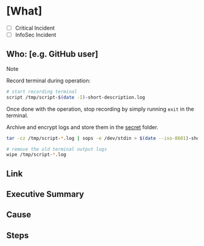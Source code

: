 # [What] <!-- short title, e.g., added a Node, monthly maintenance -->

<!-- Check box for incident type if applicable -->

- [ ] Critical Incident
- [ ] InfoSec Incident

## Who: [e.g. GitHub user]

> [!NOTE]
> Record terminal during operation:
>
> ```bash
> # start recording terminal
> script /tmp/script-$(date -I)-short-description.log
> ```
>
> Once done with the operation, stop recording by simply running `exit` in the terminal.
>
> Archive and encrypt logs and store them in the [secret](./secret/) folder.
>
> ```bash
> tar -cz /tmp/script-*.log | sops -e /dev/stdin > $(date --iso-8601)-short-description.tgz.sops
>
> # remove the old terminal output logs
> wipe /tmp/script-*.log
> ```

## Link <!-- link to OpsGenie alert or similar -->

## Executive Summary <!-- short description of the operation, include keywords that can be easily searchable -->

## Cause <!-- note down the identified cause -->

## Steps <!-- step by step guide on what was executed, add URL to documentation or another adminlog if that was used -->
